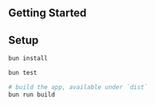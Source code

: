 ## Getting Started

## Setup

```bash
bun install

bun test

# build the app, available under `dist`
bun run build
```
